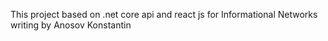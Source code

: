 This project based on .net core api and react js for Informational Networks writing by Anosov Konstantin
